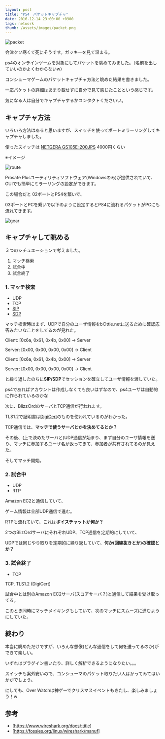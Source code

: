 ```yaml
---
layout: post
title: "PS4　パケットキャプチャ"
date: 2016-12-14 23:00:00 +0900
tags: network
thumb: /assets/images/packet.png
---
```


![packet](http://kobadlve.github.io/assets/images/packet.png)


会津クソ寒くて死にそうです。ガッキーを見て温まる。

ps4のオンラインゲームを対象にしてパケットを眺めてみました。（名前を出していいのかよくわからないw）

コンシューマゲームのパケットキャプチャ方法と眺めた結果を書きました。

一応パケットの詳細はあまり載せずに自分で見て感じたことという感じです。

気になる人は自分でキャプチャするかコンタクトくださいい。


## キャプチャ方法

いろいろ方法はあると思いますが、スイッチを使ってポートミラーリングしてキャプチャしました。

使ったスイッチは [NETGERA GS105E-200JPS](https://www.amazon.co.jp/NETGEAR-アンマネージプラススイッチ-ギガ5ポート-無償永久保証-GS105E-200JPS/dp/B00KEXR0GA/ref=pd_bxgy_14_img_3?_encoding=UTF8&psc=1&refRID=KV4QVHD3QP5H4MNZQWW6)
4000円くらい

※イメージ

![route](http://kobadlve.github.io/assets/images/route.png)

Prosafe Plusユーティリティソフトウェア(Windowsのみ)が提供されていて、GUIでも簡単にミラーリングの設定ができます。

この場合だと
02ポートとPS4を繋いで、

03ポートとPCを繋いで以下のように設定するとPS4に流れるパケットがPCにも流れてきます。

![gear](http://kobadlve.github.io/assets/images/netgear.png)

## キャプチャして眺める

３つのシチュエーションで考えました。

1. マッチ検索
2. 試合中
3. 試合終了

### 1. マッチ検索

* UDP
* TCP
* [SIP](https://ja.wikipedia.org/wiki/Session_Initiation_Protocol)
* [SDP](https://ja.wikipedia.org/wiki/Session_Description_Protocol)

マッチ検索時はまず、UDPで自分のユーザ情報をb○ttle.netに送るために確認応答みたいなことをしてるのが見れた。

Client: [0x6a, 0x61, 0x4b, 0x00] -> Server

Server: [0x00, 0x00, 0x00, 0x00] -> Client

Client: [0x6a, 0x61, 0x4b, 0x00] -> Server

Server: [0x00, 0x00, 0x00, 0x00] -> Client

と繰り返したのちに<b>SIP/SDP</b>でセッションを確立してユーザ情報を渡していた。

ps4であればアカウントは作成しなくても良いはずなので、ps4ユーザは自動的に作られているのかな


次に、Blizz○rdのサーバとTCP通信が行われます。

TLS1.2で証明書は[DigiCert](https://www.digicert.com/)のものを使われているのがわかった。

TCP通信では、<b>マッチで使うサーバとかを決めてるとか？</b>


その後、(上で決めたサーバと)UDP通信が始まり、まず自分のユーザ情報を送り、マッチに参加するユーザ名が返ってきて、参加者が共有されてるのが見えた。

そしてマッチ開始。

### 2. 試合中

* UDP
* RTP

Amazon EC2と通信していて、

ゲーム情報は全部UDP通信で進む。

RTPも流れていて、これは<b>ボイスチャットか何か？</b>

2つのBliz○rdサーバにそれぞれUDP、TCP通信を定期的にしていて、

UDPでは同じやり取りを定期的に繰り返していて、<b>何か(回線抜きとか)の確認とか？</b>

### 3. 試合終了

* TCP

TCP, TLS1.2 (DigiCert)

試合中とは別のAmazon EC2サーバ(スコアサーバ？)と通信して結果を受け取ってる。

このとき同時にマッチメイキングもしていて、次のマッチにスムーズに進むようにしていた。


## 終わり

本当に眺めただけですが、いろんな想像(どんな通信をして何を送ってるのか)ができて楽しい。

いずれはプラグイン書いたり、詳しく解析できるようになりたい。。。

スイッチも案外安いので、コンシューマのパケット取りたい人はかってみてはいかがでしょう。

にしても、Over Watchは神ゲーでクリスマスイベントもきたし、楽しみましょう！w

## 参考

* [https://www.wireshark.org/docs/:title]
* [https://fossies.org/linux/wireshark/manuf]
